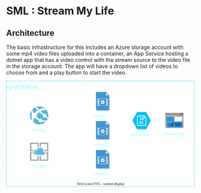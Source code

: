# SML : Stream My Life

## Architecture

The basic infrastructure for this includes an Azure storage account with some mp4 video files uploaded into a container, an App Service hosting a dotnet app that has a video control with the stream source to the video file in the storage account. The app will have a dropdown list of videos to choose from and a play button to start the video.

![architecture v1](sml-arch1.drawio.svg)